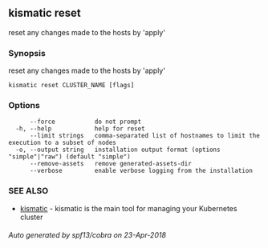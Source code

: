 ## kismatic reset

reset any changes made to the hosts by 'apply'

### Synopsis

reset any changes made to the hosts by 'apply'

```
kismatic reset CLUSTER_NAME [flags]
```

### Options

```
      --force           do not prompt
  -h, --help            help for reset
      --limit strings   comma-separated list of hostnames to limit the execution to a subset of nodes
  -o, --output string   installation output format (options "simple"|"raw") (default "simple")
      --remove-assets   remove generated-assets-dir
      --verbose         enable verbose logging from the installation
```

### SEE ALSO

* [kismatic](kismatic.md)	 - kismatic is the main tool for managing your Kubernetes cluster

###### Auto generated by spf13/cobra on 23-Apr-2018
